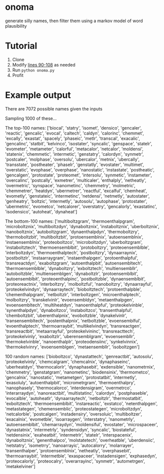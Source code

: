 # onoma
generate silly names, then filter them using a markov model of word plausibility

# Tutorial
1. Clone
2. Modify [lines 90-108](https://github.com/maxentile/onoma/blob/master/onoma.py#L90-L108) as needed
3. Run `python onoma.py`
4. Profit

# Example output
There are 7072 possible names given the inputs

Sampling 1000 of these...

The top-100 names:
['biocal', 'statry', 'isomet', 'densico', 'gencaler', 'reactic', 'gencalic', 'evocal', 'caltech', 'caldyn', 'calorinc', 'chemmet', 'excally', 'exastat', 'spacely', 'phaseic', 'metlr', 'transcal', 'exacalic', 'gencalinc', 'statbit', 'kelvinco', 'isostater', 'syncalic', 'genspace', 'statelr', 'evometer', 'metameter', 'calorful', 'metacalor', 'netcalor', 'moldensi', 'statenix', 'chemmetic', 'intermetic', 'genstatry', 'calordyn', 'synmetr', 'postcaler', 'molphase', 'oversolu', 'ubercalor', 'metnix', 'ubercally', 'transstate', 'postheater', 'phaselr', 'genstatly', 'evostater', 'multimet', 'overstatic', 'evophase', 'overphase', 'nanostatic', 'instastate', 'postheatic', 'gencalgen', 'protostate', 'proteomet', 'intersolu', 'synmetic', 'instameter', 'overcalinc', 'postcally', 'exmetrer', 'multicaler', 'enthalply', 'netheatly', 'overmetric', 'synspace', 'nanometinc', 'chemmetry', 'molmetric', 'chemmetrer', 'heatdyn', 'ubermetrer', 'reactful', 'excalful', 'chemheat', 'evometly', 'genstateic', 'intermetinc', 'netdensi', 'netmetly', 'autostater', 'genheatry', 'boltzic', 'intermetly', 'autosolu', 'autophase', 'protostater', 'ubermetric', 'evometco', 'netcalorer', 'overstatry', 'gencalorly', 'exastatinc', 'isodensico', 'autoheat', 'dynaheat']


The bottom-100 names:
['multiboltzgram', 'thermoenthalpgram', 'microboltznix', 'multiboltzdyn', 'dynaboltznix', 'instaboltznix', 'uberboltznix', 'nanoboltznix', 'autoboltzgram', 'dynaenthalpdyn', 'thermoboltzry', 'thermoboltzbit', 'multiboltzbit', 'protoensemblnix', 'autoensemblnix', 'instaensemblnix', 'proteoboltzco', 'microboltzdyn', 'uberboltzgram', 'instaboltztech', 'thermoensemblbit', 'protoboltzry', 'proteoensemblble', 'interboltzdyn', 'thermoenthalptech', 'postboltzry', 'dynaarraynix', 'postboltzlr', 'instaarraygram', 'instaenthalpgen', 'protoenthalpful', 'transreactdyn', 'exaboltzgram', 'autoenthalpbit', 'autoensembltech', 'thermoensemblble', 'dynaboltzry', 'exboltztech', 'multiensembllr', 'autoboltzble', 'multiensemblgen', 'dynaboltzlr', 'protoensemblbit', 'autoensemblbit', 'proteoenthalpinc', 'postboltzble', 'dynaensemblbit', 'proteoreactnix', 'interboltzry', 'molboltzful', 'nanoboltzry', 'dynaarrayful', 'proteokelvindyn', 'dynaarraytech', 'bioboltztech', 'protoenthalpble', 'chementhalpgram', 'netboltzlr', 'interboltzgen', 'microenthalptech', 'molboltzry', 'transkelvinlr', 'evoensembldyn', 'metaenthalpgen', 'evoensembltech', 'multiheatdyn', 'nanoenthalpful', 'proteokelvinble', 'synenthalpdyn', 'dynaboltzco', 'instaboltzco', 'transenthalpful', 'chemboltzbit', 'uberenthalpnix', 'evoboltzble', 'dynakelvinlr', 'transensembltech', 'postenthalpnix', 'netboltzble', 'evoensemblful', 'evoenthalptech', 'thermoarraybit', 'multikelvindyn', 'transreactgen', 'transreactbit', 'metaarrayful', 'proteokelvininc', 'transreacttech', 'proteokelvinly', 'exaboltzlr', 'uberensemblgram', 'evoensembllr', 'thermokelvinble', 'nanoenthalplr', 'proteodensiinc', 'synkelvinnix', 'thermokelvinry', 'evoensemblgen', 'metaensembllr', 'isoboltzgen']


100 random names:
['bioboltzco', 'dynastattech', 'genreactbit', 'autosolu', 'proteokelvinly', 'chemcalgram', 'chemcalnix', 'dynaphaseinc', 'uberheatdyn', 'thermocalorlr', 'dynaphasebit', 'exdensible', 'nanometrnix', 'chemmetry', 'genstatgram', 'nanometinc', 'biodensinix', 'thermometco', 'gencalnix', 'nanostatic', 'metametgen', 'protostatbit', 'intermetly', 'exasoluly', 'autoenthalpbit', 'micrometrgram', 'thermoenthalpry', 'nanophasely', 'thermocalorco', 'interdensigram', 'overmetrco', 'interarraydyn', 'nanoreactbit', 'multistatinc', 'calordyn', 'postphaseble', 'evocalble', 'autoheatlr', 'dynaarraytech', 'netboltzlr', 'thermostatbit', 'exboltztech', 'thermoensemblbit', 'instareactic', 'exstatco', 'netenthalpgen', 'metastategen', 'chemensemblic', 'proteostategen', 'microboltzdyn', 'netcalorble', 'postcalgen', 'instadensiry', 'oversoluic', 'multiboltzer', 'exacalnix', 'evometble', 'isoarraygen', 'interstatry', 'nanometrly', 'autoensemblbit', 'chemarraydyn', 'moldensiful', 'evostater', 'microspaceer', 'dynastatnix', 'intermetrly', 'syndensidyn', 'syncalic', 'biostateful', 'netdensinix', 'exaheatbit', 'intermetrlr', 'statelr', 'interspacenix', 'dynaboltznix', 'genenthalpco', 'molstatetech', 'overheatble', 'uberdensiic', 'netstatry', 'isometrry', 'nanoarrayic', 'autocalorry', 'molarrayer', 'transenthalper', 'protoensemblnix', 'netheatly', 'overphasebit', 'thermoarraybit', 'intermetble', 'exaspaceer', 'instadensigen', 'exphasedyn', 'proteocalorly', 'proteocalry', 'overarrayinc', 'synmetr', 'autometrgen', 'metakelviner']
